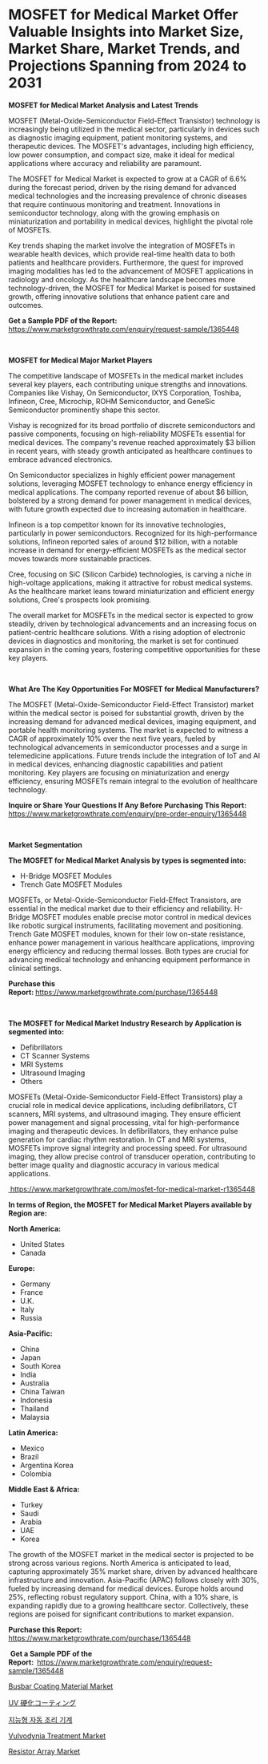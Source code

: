 <p><h1>MOSFET for Medical Market Offer Valuable Insights into Market Size, Market Share, Market Trends, and Projections Spanning from 2024 to 2031</h1></p><p><strong>MOSFET for Medical Market Analysis and Latest Trends</strong></p>
<p><p>MOSFET (Metal-Oxide-Semiconductor Field-Effect Transistor) technology is increasingly being utilized in the medical sector, particularly in devices such as diagnostic imaging equipment, patient monitoring systems, and therapeutic devices. The MOSFET's advantages, including high efficiency, low power consumption, and compact size, make it ideal for medical applications where accuracy and reliability are paramount.</p><p>The MOSFET for Medical Market is expected to grow at a CAGR of 6.6% during the forecast period, driven by the rising demand for advanced medical technologies and the increasing prevalence of chronic diseases that require continuous monitoring and treatment. Innovations in semiconductor technology, along with the growing emphasis on miniaturization and portability in medical devices, highlight the pivotal role of MOSFETs.</p><p>Key trends shaping the market involve the integration of MOSFETs in wearable health devices, which provide real-time health data to both patients and healthcare providers. Furthermore, the quest for improved imaging modalities has led to the advancement of MOSFET applications in radiology and oncology. As the healthcare landscape becomes more technology-driven, the MOSFET for Medical Market is poised for sustained growth, offering innovative solutions that enhance patient care and outcomes.</p></p>
<p><strong>Get a Sample PDF of the Report:&nbsp;</strong> <a href="https://www.marketgrowthrate.com/enquiry/request-sample/1365448">https://www.marketgrowthrate.com/enquiry/request-sample/1365448</a></p>
<p>&nbsp;</p>
<p><strong>MOSFET for Medical Major Market Players</strong></p>
<p><p>The competitive landscape of MOSFETs in the medical market includes several key players, each contributing unique strengths and innovations. Companies like Vishay, On Semiconductor, IXYS Corporation, Toshiba, Infineon, Cree, Microchip, ROHM Semiconductor, and GeneSic Semiconductor prominently shape this sector.</p><p>Vishay is recognized for its broad portfolio of discrete semiconductors and passive components, focusing on high-reliability MOSFETs essential for medical devices. The company's revenue reached approximately $3 billion in recent years, with steady growth anticipated as healthcare continues to embrace advanced electronics.</p><p>On Semiconductor specializes in highly efficient power management solutions, leveraging MOSFET technology to enhance energy efficiency in medical applications. The company reported revenue of about $6 billion, bolstered by a strong demand for power management in medical devices, with future growth expected due to increasing automation in healthcare.</p><p>Infineon is a top competitor known for its innovative technologies, particularly in power semiconductors. Recognized for its high-performance solutions, Infineon reported sales of around $12 billion, with a notable increase in demand for energy-efficient MOSFETs as the medical sector moves towards more sustainable practices.</p><p>Cree, focusing on SiC (Silicon Carbide) technologies, is carving a niche in high-voltage applications, making it attractive for robust medical systems. As the healthcare market leans toward miniaturization and efficient energy solutions, Cree's prospects look promising.</p><p>The overall market for MOSFETs in the medical sector is expected to grow steadily, driven by technological advancements and an increasing focus on patient-centric healthcare solutions. With a rising adoption of electronic devices in diagnostics and monitoring, the market is set for continued expansion in the coming years, fostering competitive opportunities for these key players.</p></p>
<p>&nbsp;</p>
<p><strong>What Are The Key Opportunities For MOSFET for Medical Manufacturers?</strong></p>
<p><p>The MOSFET (Metal-Oxide-Semiconductor Field-Effect Transistor) market within the medical sector is poised for substantial growth, driven by the increasing demand for advanced medical devices, imaging equipment, and portable health monitoring systems. The market is expected to witness a CAGR of approximately 10% over the next five years, fueled by technological advancements in semiconductor processes and a surge in telemedicine applications. Future trends include the integration of IoT and AI in medical devices, enhancing diagnostic capabilities and patient monitoring. Key players are focusing on miniaturization and energy efficiency, ensuring MOSFETs remain integral to the evolution of healthcare technology.</p></p>
<p><strong>Inquire or Share Your Questions If Any Before Purchasing This Report:</strong> <a href="https://www.marketgrowthrate.com/enquiry/pre-order-enquiry/1365448">https://www.marketgrowthrate.com/enquiry/pre-order-enquiry/1365448</a></p>
<p>&nbsp;</p>
<p><strong>Market Segmentation</strong></p>
<p><strong>The MOSFET for Medical Market Analysis by types is segmented into:</strong></p>
<p><ul><li>H-Bridge MOSFET Modules</li><li>Trench Gate MOSFET Modules</li></ul></p>
<p><p>MOSFETs, or Metal-Oxide-Semiconductor Field-Effect Transistors, are essential in the medical market due to their efficiency and reliability. H-Bridge MOSFET modules enable precise motor control in medical devices like robotic surgical instruments, facilitating movement and positioning. Trench Gate MOSFET modules, known for their low on-state resistance, enhance power management in various healthcare applications, improving energy efficiency and reducing thermal losses. Both types are crucial for advancing medical technology and enhancing equipment performance in clinical settings.</p></p>
<p><strong>Purchase this Report:&nbsp;</strong><a href="https://www.marketgrowthrate.com/purchase/1365448">https://www.marketgrowthrate.com/purchase/1365448</a></p>
<p>&nbsp;</p>
<p><strong>The MOSFET for Medical Market Industry Research by Application is segmented into:</strong></p>
<p><ul><li>Defibrillators</li><li>CT Scanner Systems</li><li>MRI Systems</li><li>Ultrasound Imaging</li><li>Others</li></ul></p>
<p><p>MOSFETs (Metal-Oxide-Semiconductor Field-Effect Transistors) play a crucial role in medical device applications, including defibrillators, CT scanners, MRI systems, and ultrasound imaging. They ensure efficient power management and signal processing, vital for high-performance imaging and therapeutic devices. In defibrillators, they enhance pulse generation for cardiac rhythm restoration. In CT and MRI systems, MOSFETs improve signal integrity and processing speed. For ultrasound imaging, they allow precise control of transducer operation, contributing to better image quality and diagnostic accuracy in various medical applications.</p></p>
<p><a href="https://www.marketgrowthrate.com/mosfet-for-medical-market-r1365448">&nbsp;https://www.marketgrowthrate.com/mosfet-for-medical-market-r1365448</a></p>
<p><strong>In terms of Region, the MOSFET for Medical Market Players available by Region are:</strong></p>
<p>
    <p> <strong> North America: </strong>
        <ul>
            <li>United States</li>
            <li>Canada</li>
        </ul>
        </p> 
    <p> <strong> Europe: </strong>
        <ul>
            <li>Germany</li>
            <li>France</li>
            <li>U.K.</li>
            <li>Italy</li>
            <li>Russia</li>
        </ul>
        </p> 
    <p> <strong> Asia-Pacific: </strong>
        <ul>
            <li>China</li>
            <li>Japan</li>
            <li>South Korea</li>
            <li>India</li>
            <li>Australia</li>
            <li>China Taiwan</li>
            <li>Indonesia</li>
            <li>Thailand</li>
            <li>Malaysia</li>
        </ul>
        </p> 
    <p> <strong> Latin America: </strong>
        <ul>
            <li>Mexico</li>
            <li>Brazil</li>
            <li>Argentina Korea</li>
            <li>Colombia</li>
        </ul>
        </p> 
    <p> <strong> Middle East & Africa: </strong>
        <ul>
            <li>Turkey</li>
            <li>Saudi</li>
            <li>Arabia</li>
            <li>UAE</li>
            <li>Korea</li>
        </ul>
    </p>
    </p>
<p><p>The growth of the MOSFET market in the medical sector is projected to be strong across various regions. North America is anticipated to lead, capturing approximately 35% market share, driven by advanced healthcare infrastructure and innovation. Asia-Pacific (APAC) follows closely with 30%, fueled by increasing demand for medical devices. Europe holds around 25%, reflecting robust regulatory support. China, with a 10% share, is expanding rapidly due to a growing healthcare sector. Collectively, these regions are poised for significant contributions to market expansion.</p></p>
<p><strong>Purchase this Report: </strong><a href="https://www.marketgrowthrate.com/purchase/1365448">https://www.marketgrowthrate.com/purchase/1365448</a></p>
<p>&nbsp;<strong>Get a Sample PDF of the Report:&nbsp;&nbsp;</strong><a href="https://www.marketgrowthrate.com/enquiry/request-sample/1365448">https://www.marketgrowthrate.com/enquiry/request-sample/1365448</a></p>
<p><strong></strong></p>
<p><p><a href="https://issuu.com/reportprime-2/docs/busbar-coating-material-market-size_c3b3e6ae46a91b">Busbar Coating Material Market</a></p><p><a href="https://medium.com/@harper17bmoles/uv%E7%A1%AC%E5%8C%96%E5%A1%97%E6%96%99%E5%B8%82%E5%A0%B4%E3%81%AF%E3%81%A9%E3%81%AE%E3%82%88%E3%81%86%E3%81%AB%E9%80%B2%E5%8C%96%E3%81%99%E3%82%8B%E3%81%AE%E3%81%A7%E3%81%97%E3%82%87%E3%81%86%E3%81%8B-2024%E5%B9%B4%E3%81%8B%E3%82%892031%E5%B9%B4%E3%81%BE%E3%81%A7%E3%81%AE%E5%B8%82%E5%A0%B4%E6%88%90%E9%95%B7%E5%88%86%E6%9E%90-c680af3c8312?postPublishedType=repub">UV 硬化コーティング</a></p><p><a href="https://medium.com/@nargishadi90/%EA%B8%80%EB%A1%9C%EB%B2%8C-%EC%A7%80%EB%8A%A5%ED%98%95-%EC%9E%90%EB%8F%99-%EC%9A%94%EB%A6%AC-%EA%B8%B0%EA%B3%84-%EC%8B%9C%EC%9E%A5%EC%9D%98-%EB%AF%B8%EB%9E%98-%ED%8A%B8%EB%A0%8C%EB%93%9C-2024%EB%85%84%EB%B6%80%ED%84%B0-2031%EB%85%84%EA%B9%8C%EC%A7%80%EC%9D%98-%EC%8B%9C%EC%9E%A5-%ED%86%B5%EC%B0%B0%EB%A0%A5-%EB%B0%8F-%EB%B6%84%EC%84%9D-173%ED%8E%98%EC%9D%B4%EC%A7%80-29d74a92d02d">지능형 자동 조리 기계</a></p><p><a href="https://www.linkedin.com/pulse/global-perspectives-vulvodynia-treatment-market-trends-cur2e?trackingId=LOlHRQffSday9nkcjtTlrg%3D%3D">Vulvodynia Treatment Market</a></p><p><a href="https://github.com/angelajermaine/Market-Research-Report-List-5/blob/main/resistor-array-market.md">Resistor Array Market</a></p></p>